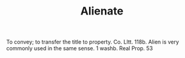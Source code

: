 ---
title: Alienate
permalink: "/definitions/alienate.html"
body: To convey; to transfer the title to property. Co. Lltt. 118b. Alien is very
  commonly used in the same sense. 1 washb. Real Prop. 53
published_at: '2018-07-07'
layout: post
---